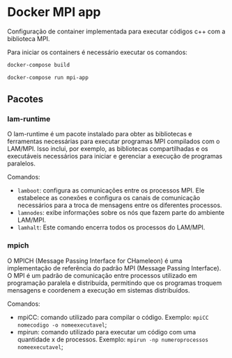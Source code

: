 # Docker MPI app

Configuração de container implementada para executar códigos c++ com a biblioteca MPI.

Para iniciar os containers é necessário executar os comandos:

```bash
docker-compose build

docker-compose run mpi-app
```

## Pacotes

### lam-runtime

O lam-runtime é um pacote instalado para obter as bibliotecas e ferramentas necessárias para executar programas MPI compilados com o LAM/MPI. Isso inclui, por exemplo, as bibliotecas compartilhadas e os executáveis necessários para iniciar e gerenciar a execução de programas paralelos.

Comandos:

- `lamboot`: configura as comunicações entre os processos MPI. Ele estabelece as conexões e configura os canais de comunicação necessários para a troca de mensagens entre os diferentes processos.
- `lamnodes`: exibe informações sobre os nós que fazem parte do ambiente LAM/MPI.
- `lamhalt`: Este comando encerra todos os processos do LAM/MPI.

### mpich

O MPICH (Message Passing Interface for CHameleon) é uma implementação de referência do padrão MPI (Message Passing Interface). O MPI é um padrão de comunicação entre processos utilizado em programação paralela e distribuída, permitindo que os programas troquem mensagens e coordenem a execução em sistemas distribuídos.

Comandos:

- mpiCC: comando utilizado para compilar o código. Exemplo: `mpiCC nomecodigo -o nomeexecutavel`;
- mpirun: comando utilizado para executar um código com uma quantidade x de processos. Exemplo: `mpirun -np numeroprocessos nomeexecutavel`;
